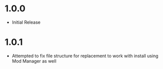 # 1.0.0
+ Initial Release
# 1.0.1 
+ Attempted to fix file structure for replacement to work with install using Mod Manager as well
